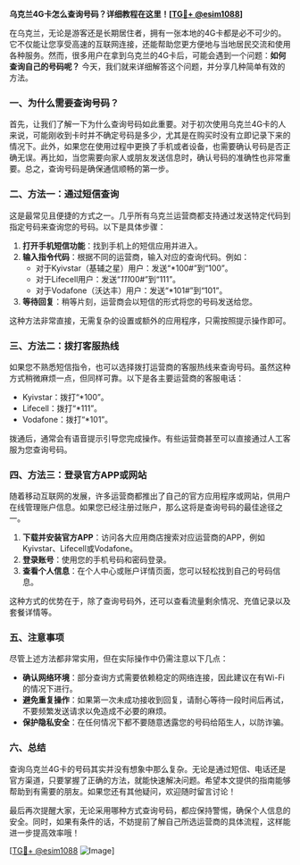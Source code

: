 **乌克兰4G卡怎么查询号码？详细教程在这里！[[TG💪+ @esim1088](https://t.me/s/esim1088)]**

在乌克兰，无论是游客还是长期居住者，拥有一张本地的4G卡都是必不可少的。它不仅能让您享受高速的互联网连接，还能帮助您更方便地与当地居民交流和使用各种服务。然而，很多用户在拿到乌克兰的4G卡后，可能会遇到一个问题：**如何查询自己的号码呢？** 今天，我们就来详细解答这个问题，并分享几种简单有效的方法。

### 一、为什么需要查询号码？

首先，让我们了解一下为什么查询号码如此重要。对于初次使用乌克兰4G卡的人来说，可能刚收到卡时并不确定号码是多少，尤其是在购买时没有立即记录下来的情况下。此外，如果您在使用过程中更换了手机或者设备，也需要确认号码是否正确无误。再比如，当您需要向家人或朋友发送信息时，确认号码的准确性也非常重要。总之，查询号码是确保通信顺畅的第一步。

### 二、方法一：通过短信查询

这是最常见且便捷的方式之一。几乎所有乌克兰运营商都支持通过发送特定代码到指定号码来查询您的号码。以下是具体步骤：

1. **打开手机短信功能**：找到手机上的短信应用并进入。
2. **输入指令代码**：根据不同的运营商，输入对应的查询代码。例如：
   - 对于Kyivstar（基辅之星）用户：发送“*100#”到“100”。
   - 对于Lifecell用户：发送“*111*00#”到“111”。
   - 对于Vodafone（沃达丰）用户：发送“*101#”到“101”。
3. **等待回复**：稍等片刻，运营商会以短信的形式将您的号码发送给您。

这种方法非常直接，无需复杂的设置或额外的应用程序，只需按照提示操作即可。

### 三、方法二：拨打客服热线

如果您不熟悉短信指令，也可以选择拨打运营商的客服热线来查询号码。虽然这种方式稍微麻烦一点，但同样可靠。以下是各主要运营商的客服电话：

- Kyivstar：拨打“*100”。
- Lifecell：拨打“*111”。
- Vodafone：拨打“*101”。

拨通后，通常会有语音提示引导您完成操作。有些运营商甚至可以直接通过人工客服为您查询号码。

### 四、方法三：登录官方APP或网站

随着移动互联网的发展，许多运营商都推出了自己的官方应用程序或网站，供用户在线管理账户信息。如果您已经注册过账户，那么这将是查询号码的最佳途径之一。

1. **下载并安装官方APP**：访问各大应用商店搜索对应运营商的APP，例如Kyivstar、Lifecell或Vodafone。
2. **登录账号**：使用您的手机号码和密码登录。
3. **查看个人信息**：在个人中心或账户详情页面，您可以轻松找到自己的号码信息。

这种方式的优势在于，除了查询号码外，还可以查看流量剩余情况、充值记录以及套餐详情等。

### 五、注意事项

尽管上述方法都非常实用，但在实际操作中仍需注意以下几点：

- **确认网络环境**：部分查询方式需要依赖稳定的网络连接，因此建议在有Wi-Fi的情况下进行。
- **避免重复操作**：如果第一次未成功接收到回复，请耐心等待一段时间后再试，不要频繁发送请求以免造成不必要的麻烦。
- **保护隐私安全**：在任何情况下都不要随意透露您的号码给陌生人，以防诈骗。

### 六、总结

查询乌克兰4G卡的号码其实并没有想象中那么复杂。无论是通过短信、电话还是官方渠道，只要掌握了正确的方法，就能快速解决问题。希望本文提供的指南能够帮助到有需要的朋友。如果您还有其他疑问，欢迎随时留言讨论！

最后再次提醒大家，无论采用哪种方式查询号码，都应保持警惕，确保个人信息的安全。同时，如果有条件的话，不妨提前了解自己所选运营商的具体流程，这样能进一步提高效率哦！

[[TG💪+ @esim1088](https://t.me/s/esim1088) ![Image](https://i.postimg.cc/4NQfJmqS/Snipaste-2025-05-13-00-14-12.png)]